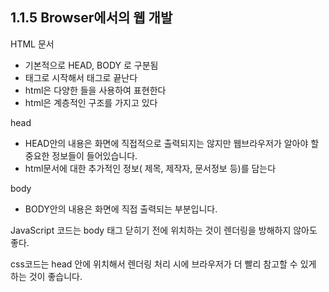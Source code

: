 ## 1.1.5 Browser에서의 웹 개발


<!DOCTYPE html>
<html>
<head>
  <meta charset="utf-8">
  <meta name="viewport" content="width=device-width">
  <title>StudyHTMLStructure</title>
</head>
<body>

</body>
</html>



HTML 문서
- 기본적으로 HEAD, BODY 로 구분됨
- <html>태그로 시작해서 </html>태그로 끝난다
- html은 다양한 <tag></tag>들을 사용하여 표현한다
- html은 계층적인 구조를 가지고 있다




head
- HEAD안의 내용은 화면에 직접적으로 출력되지는 않지만 웹브라우저가 알아야 할 중요한 정보들이 들어있습니다.
- html문서에 대한 추가적인 정보( 제목, 제작자, 문서정보 등)를 담는다

body
- BODY안의 내용은 화면에 직접 출력되는 부분입니다.


JavaScript 코드는 body 태그 닫히기 전에 위치하는 것이 렌더링을 방해하지 않아도 좋다.

css코드는 head 안에 위치해서 렌더링 처리 시에 브라우저가 더 빨리 참고할 수 있게 하는 것이 좋습니다.




<TITLE> - 문서 상단의 제목 설정
<META> - 문서 정보 설정
<script> - javascript 언어 등을 사용한 다양한 프로그램이 위치하는 공간이기도 합니다.
<Style> - 문서의 장식


